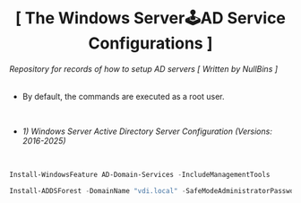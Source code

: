 <div align="center">
  <h1>[ The Windows Server🕹AD Service Configurations ]</h1>
</div>

###### Repository for records of how to setup AD servers [ *Written by NullBins* ]
- By default, the commands are executed as a root user.

<br/>

- *1) Windows Server Active Directory Server Configuration (Versions: 2016-2025)*

<br/>

```powershell
Install-WindowsFeature AD-Domain-Services -IncludeManagementTools
```
```powershell
Install-ADDSForest -DomainName "vdi.local" -SafeModeAdministratorPassword (ConvertTo-SecureString -String "Password" -AsPlainText -Force) -InstallDNS -Force
```

